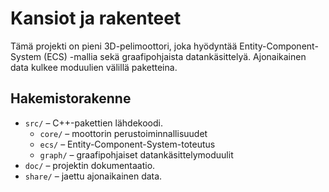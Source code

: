 # Kansiot ja rakenteet

Tämä projekti on pieni 3D-pelimoottori, joka hyödyntää Entity-Component-System (ECS) -mallia sekä graafipohjaista datankäsittelyä. Ajonaikainen data kulkee moduulien välillä paketteina.

## Hakemistorakenne

- `src/` – C++-pakettien lähdekoodi.
    - `core/` – moottorin perustoiminnallisuudet
    - `ecs/` – Entity-Component-System-toteutus
    - `graph/` – graafipohjaiset datankäsittelymoduulit
- `doc/` – projektin dokumentaatio.
- `share/` – jaettu ajonaikainen data.

